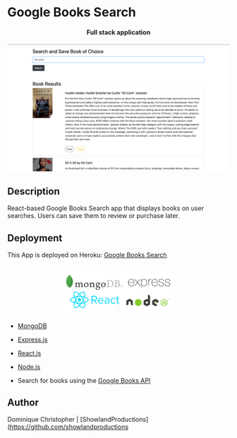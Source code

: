 # Google Books Search

<h4 align="center">Full stack application<h4>

![app](client/public/images/screenshot.png)

## Description

React-based Google Books Search app that displays books on user searches. Users can save them to review or purchase later. 

## Deployment 
This App is deployed on Heroku: [Google Books Search]()

<h2 align="center">
<img alt="mern" src="client/public/images/mern.jpg" width="50%">
</h2>

- [MongoDB](mongodb.com)
- [Express.js](https://expressjs.com)
- [React.js](https://reactjs.org/)
- [Node.js](https://nodejs.org/en/)

- Search for books using the [Google Books API](https://developers.google.com/books/)

## Author
Dominique Christopher | [ShowlandProductions](https://github.com/showlandproductions